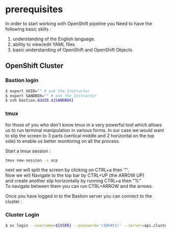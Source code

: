 # prerequisites

In order to start working with OpenShift pipeline you Need to have the following basic skills :

  1. understanding of the English language.
  2. ability to view/edit YAML files
  3. basic understanding of OpenShift and OpenShift Objects


## OpenShift Cluster


### Bastion login

```bash
$ export UUID="" # ask the Instructor
$ export SANDBOX="" # ask the Instructor  
$ ssh bastion.$UUID.${SANDBOX}
```
### tmux

for those of you who don't know tmux in a very powerful tool which allows us to run terminal manipulation in various forms. In our case we would want to slip the screen to 3 parts (vertical middle and 2 horizontal on the top side) to enable us better monitoring on all the process.

Start a tmux session :

```bash
tmux new-session -s ocp
```

next we will split the screen by clicking on CTRL+a then '"'.  
Now we will Navigate to the top bar by CTRL+UP (the ARROW UP)  
and create another slip horizontally by running CTRL+a then "%"  
To navigate between them you can run CTRL+ARROW and the arrows.  

Once you have logged in to the Bastion server you can connect to the cluster :

### Cluster Login

```bash
$ oc login --username=${USER} --password='r3dh4t1!' --server=api.cluster-${UUID}.${UUID}.${SANDBOX}:6443
```

